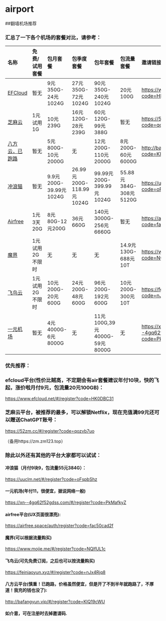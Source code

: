 # airport
##翻墙机场推荐

### 汇总了一下各个机场的套餐对比，请参考：
| 名称 | 免费/试用套餐 | 包月套餐 | 包季度套餐 | 包年套餐 | 包流量套餐 | 邀请链接 | 优惠码 |
| :----- | :----- | :----- | :----- | :----- | :----- | :----- | :-----|
| [EFCloud](https://www.efcloud.net/#/register?code=HK0DBC31) | 暂无 | 9元350G-24元1024G | 27元350G-72元1024G | 90元350G-240元1024G | 20元100G | https://www.efcloud.net/#/register?code=HK0DBC31 | 无 |
| [芝麻云](https://52zm.cc/#/register?code=qozvb7uo) | 1元试用1G | 10元239G | 16元120G-28元239G | 60元120G-99元388G | 暂无 | https://52zm.cc/#/register?code=qozvb7uo | 无 |
| [八方云，已跑路](http://bafangyun.vip/#/register?code=KlQ19cWU) | 暂无 | 5元800G-10元2000G | 无 | 12元200G-110元2000G | 8元200G-60元6000G | http://bafangyun.vip/#/register?code=KlQ19cWU | bafang/bafang888 |
| [冲浪猫](https://uuclm.net/#/register?code=oFspbShz) | 暂无 | 9.9元200G-39.99元1024G | 26.99元200G-118.99元1024G | 99.99元200G-399.99元1024G | 55.88元384G-308元5120G | https://uuclm.net/#/register?code=oFspbShz | 无 |
| [Airfree](https://airfree.space/auth/register?code=fac50cad2f) | 1元3天20G | 8元80G-12元200G | 36元660G | 140元3000G-256元6660G | 暂无 | https://airfree.space/auth/register?code=fac50cad2f | 85OFF91b22a25 |
| [魔界](https://www.mojie.me/#/register?code=NQlfUL1c) | 1元试用2G不限时 | 无 | 无 | 无 | 14.9元130G-688元10T | https://www.mojie.me/#/register?code=NQlfUL1c | 无 |
| [飞鸟云](https://feiniaoyun.xyz/#/register?code=nJx4Rjq8) | 1元试用2G不限时 | 10元200G-20元600G | 24元200G-48元600G | 96元200G-192元600G | 10元200G-300元10T | https://feiniaoyun.xyz/#/register?code=nJx4Rjq8 | 无 |
| [一元机场](https://xn--4gq62f52gdss.com/#/register?code=PkMafkyZ) | 暂无 | 4元4000G-6元8000G | 无 | 11元100G,39元4000G-59元8000G | 无 | https://xn--4gq62f52gdss.com/#/register?code=PkMafkyZ | 无 |


### 优先推荐：
### efcloud平台(性价比贼高，不定期会有air套餐建议年付10块，快的飞起，涨价啦月付9元，包流量20元100GB)：
https://www.efcloud.net/#/register?code=HK0DBC31

### 芝麻云平台，被推荐的最多，可以解锁Netflix，现在充值满99元还可以赠送ChatGPT账号：
https://52zm.cc/#/register?code=qozvb7uo

（备用https://zm.zm123.top）

### 除此以外还有其他的平台大家都可以试试：


#### 冲浪猫（月付9块9，包流量55元384G）：
https://uuclm.net/#/register?code=oFspbShz
#### 一元机场(年付11，很便宜，据说网络一般)
https://xn--4gq62f52gdss.com/#/register?code=PkMafkyZ
#### airfree平台(UX页面很漂亮):
https://airfree.space/auth/register?code=fac50cad2f
#### 魔界(可以根据流量购买)
https://www.mojie.me/#/register?code=NQlfUL1c
#### 飞鸟云(可先免费订阅，之后也可以按流量购买)
https://feiniaoyun.xyz/#/register?code=nJx4Rjq8
#### 八方云平台(慎重！已跑路，价格虽然便宜，但是开了不到半年就跑路了，不厚道！我充的钱也没了):
http://bafangyun.vip/#/register?code=KlQ19cWU
#### 如介意，可在注册时去掉邀请码.

